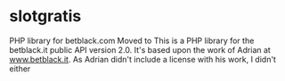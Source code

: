 # slotgratis
PHP library for betblack.com Moved to
This is a PHP library for the betblack.it public API version 2.0. It's based upon the work of Adrian at www.betblack.it. As Adrian didn't include a license with his work, I didn't either 
